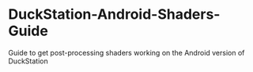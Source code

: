 # DuckStation-Android-Shaders-Guide
Guide to get post-processing shaders working on the Android version of DuckStation
